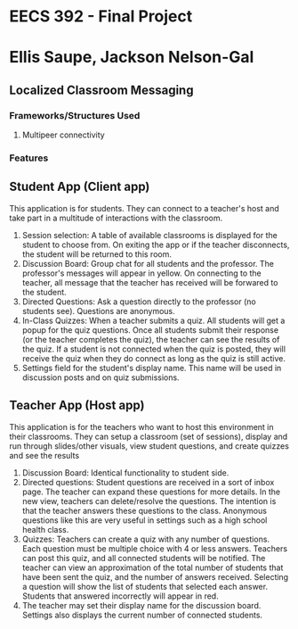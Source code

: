 # EECS 392 - Final Project
# Ellis Saupe, Jackson Nelson-Gal
## Localized Classroom Messaging
### Frameworks/Structures Used
1. Multipeer connectivity


### Features

## Student App (Client app)
This application is for students. They can connect to a teacher's host and take part in a multitude of interactions with the classroom.
1. Session selection: A table of available classrooms is displayed for the student to choose from.  On exiting the app or if the teacher disconnects, the student will be returned to this room.
2. Discussion Board: Group chat for all students and the professor.  The professor's messages will appear in yellow.  On connecting to the teacher, all message that the teacher has received will be forwared to the student.
3. Directed Questions: Ask a question directly to the professor (no students see). Questions are anonymous.
4. In-Class Quizzes: When a teacher submits a quiz. All students will get a popup for the quiz questions. Once all students submit their response (or the teacher completes the quiz), the teacher can see the results of the quiz.  If a student is not connected when the quiz is posted, they will receive the quiz when they do connect as long as the quiz is still active.
5. Settings field for the student's display name.  This name will be used in discussion posts and on quiz submissions.

## Teacher App (Host app)
This application is for the teachers who want to host this environment in their classrooms. They can setup a classroom (set of sessions), display and run through slides/other visuals, view student questions, and create quizzes and see the results
1. Discussion Board: Identical functionality to student side.
2. Directed questions: Student questions are received in a sort of inbox page. The teacher can expand these questions for more details.  In the new view, teachers can delete/resolve the questions.  The intention is that the teacher answers these questions to the class.  Anonymous questions like this are very useful in settings such as a high school health class. 
3. Quizzes: Teachers can create a quiz with any number of questions. Each question must be multiple choice with 4 or less answers.  Teachers can post this quiz, and all connected students will be notified.  The teacher can view an approximation of the total number of students that have been sent the quiz, and the number of answers received.  Selecting a question will show the list of students that selected each answer.  Students that answered incorrectly will appear in red.
4. The teacher may set their display name for the discussion board.  Settings also displays the current number of connected students.
